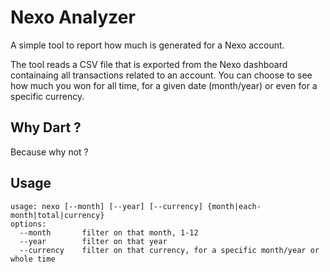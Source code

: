 # Nexo Analyzer
A simple tool to report how much is generated for a Nexo account.

The tool reads a CSV file that is exported from the Nexo dashboard containaing all
transactions related to an account. You can choose to see how much you won for 
all time, for a given date (month/year) or even for a specific currency.

## Why Dart ?
Because why not ?

## Usage
```
usage: nexo [--month] [--year] [--currency] {month|each-month|total|currency}
options:
  --month       filter on that month, 1-12
  --year        filter on that year
  --currency    filter on that currency, for a specific month/year or whole time
```
